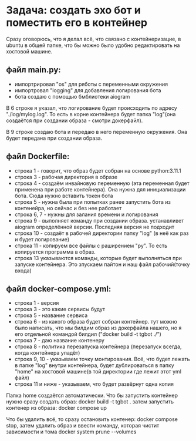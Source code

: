 # Задача: создать эхо бот и поместить его в контейнер

Сразу оговорюсь, что я делал всё, что связано с контейнеризацие, в ubuntu в общей папке, что бы можно было удобно редактировать на хостовой машине.

## файл main.py:

- импортрировал "os" для ряботы с переменными окружения
- импортровал "logging" для добавления логирования бота
- бота создаю с помощью бмблиотеки aiogram

В 6 строке я указал, что логирование будет происходить по адресу "./log/mylog.log". То есть в корне контейнера будет папка "log"(она создаётся при создании образа - смотри докерфайл).

В 9 строке создаю бота и передаю в него переменную окружения. Она будет передана при создании образа.

## файл Dockerfile:

- строка 1 - говорит, что образ будет собран на основе python:3.11.1
- строка 3 - рабочая директория в образе
- строка 4 - создаём инвайновую переменную (эта переменная будет применена при работе контейнера). Она нужна дял инициализации бота. Сюда нужно вставить токен бота
- строка 5 - нужна была при попытках ранее запустить бота из контенейра, но сейчас и без нее работает
- строка 6, 7 - нужны для залания времени и логирования
- строка 9 - выполняет команду при создании образа. устанавливет aiogram определённой версии. Последняя версия не подходит
- строка 10 - создаёт в рабочей директории папку "log" (в неё как раз и будет логирование)
- строка 11 - копируем все файлы с раширением "py". То есть копируется программа в образ.
- строка 13 указываются команды, которые будет выполняться при запуске контейнера. Это зпускаем пайтон и наш файл рабочий(точку входа)

## файл docker-compose.yml:

- строка 1 - версия
- строка 3 - это какие сервисы будут
- строка 5 - название сервиса
- строка 6 - из какого образа будет собран контейнер. тут можно было написать, что мы билдим образ из докерфайла нашего, но я его отдельной командой билдил ("docker build -t tgbot ./")
- строка 7 - даю название контенеру
- строка 8 - политика перезапуска контейнера (перезапуск всегда, когда контейнера упадёт)
- строка 9, 10 - указываем точку монтирования. Всё, что будет лежать в папке "log" внутри контейнера, будет дублироваться в папку "home" на хостовой машине(в той директории где лежит этот yml файл)
- строка 11 и ниже - указываем, что будет развёрнут одна копия

Папка home создаётся автоматически. 
Что бы запустить контейнер нужно сразу создать образ: docker build -t tgbot .
затем запустить контенер из образа: docker compose up

Что бы удалить всё, то сразу остановить контенер: docker compose stop, затем удалить образ и ввести команду, которая чистит зависимости и тома docker system prune --volumes
